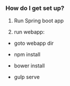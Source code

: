 ### How do I get set up? ###
1. Run Spring boot app

2. run webapp:

- goto webapp dir

- npm install

- bower install

 - gulp serve